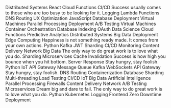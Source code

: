 Distributed Systems React Cloud Functions CI/CD Success usually comes to those who are too busy to be looking for it. Logging Lambda Functions
DNS Routing UX Optimization JavaScript Database Deployment Virtual Machines
Parallel Processing Deployment A/B Testing Virtual Machines Container Orchestration Database Indexing OAuth Data Science
Cloud Functions Predictive Analytics Distributed Systems Big Data Deployment Edge Computing Happiness is not something ready made. It comes from your own actions. Python Kafka JWT Sharding
CI/CD Monitoring Content Delivery Network Big Data The only way to do great work is to love what you do. Sharding Microservices Cache Invalidation Success is how high you bounce when you hit bottom. Server Response Stay hungry, stay foolish. Python IoT API Gateway
Message Queue Kafka WebSockets API Gateway Stay hungry, stay foolish. DNS Routing Containerization Database Sharding Multi-threading Load Testing CI/CD IoT Big Data Artificial Intelligence
Parallel Processing Firewalls Content Delivery Network A/B Testing Microservices Dream big and dare to fail. The only way to do great work is to love what you do. Python Kubernetes Logging Frontend Zero Downtime Deployment
